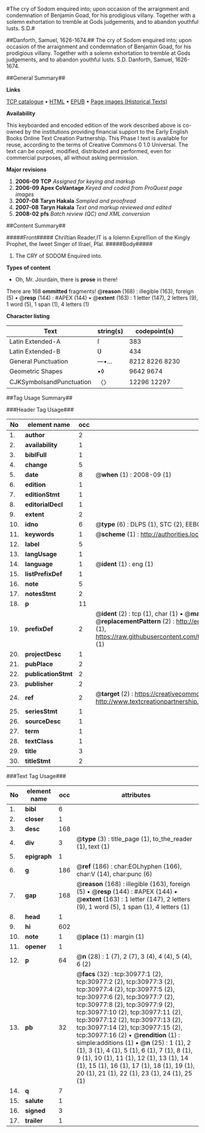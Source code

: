 #The cry of Sodom enquired into; upon occasion of the arraignment and condemnation of Benjamin Goad, for his prodigious villany. Together with a solemn exhortation to tremble at Gods judgements, and to abandon youthful lusts. S.D.#

##Danforth, Samuel, 1626-1674.##
The cry of Sodom enquired into; upon occasion of the arraignment and condemnation of Benjamin Goad, for his prodigious villany. Together with a solemn exhortation to tremble at Gods judgements, and to abandon youthful lusts. S.D.
Danforth, Samuel, 1626-1674.

##General Summary##

**Links**

[TCP catalogue](http://www.ota.ox.ac.uk/tcp/)  • 
[HTML](http://tei.it.ox.ac.uk/tcp/Texts-HTML/free/A36/A36192.html)  • 
[EPUB](http://tei.it.ox.ac.uk/tcp/Texts-EPUB/free/A36/A36192.epub) • 
[Page images (Historical Texts)](https://data.historicaltexts.jisc.ac.uk/view?pubId=eebo-99826574e&pageId=eebo-99826574e-30977-1)

**Availability**

This keyboarded and encoded edition of the
	       work described above is co-owned by the institutions
	       providing financial support to the Early English Books
	       Online Text Creation Partnership. This Phase I text is
	       available for reuse, according to the terms of Creative
	       Commons 0 1.0 Universal. The text can be copied,
	       modified, distributed and performed, even for
	       commercial purposes, all without asking permission.

**Major revisions**

1. __2006-09__ __TCP__ *Assigned for keying and markup*
1. __2006-09__ __Apex CoVantage__ *Keyed and coded from ProQuest page images*
1. __2007-08__ __Taryn Hakala__ *Sampled and proofread*
1. __2007-08__ __Taryn Hakala__ *Text and markup reviewed and edited*
1. __2008-02__ __pfs__ *Batch review (QC) and XML conversion*

##Content Summary##

#####Front#####
Chriſtian Reader,IT is a ſolemn Expreſſion of the Kingly Prophet, the ſweet Singer of Iſrael, Pſal. 
#####Body#####

1. The CRY of SODOM Enquired into.

**Types of content**

  * Oh, Mr. Jourdain, there is **prose** in there!

There are 168 **ommitted** fragments! 
 @__reason__ (168) : illegible (163), foreign (5)  •  @__resp__ (144) : #APEX (144)  •  @__extent__ (163) : 1 letter (147), 2 letters (9), 1 word (5), 1 span (1), 4 letters (1)

**Character listing**


|Text|string(s)|codepoint(s)|
|---|---|---|
|Latin Extended-A|ſ|383|
|Latin Extended-B|Ʋ|434|
|General Punctuation|—•…|8212 8226 8230|
|Geometric Shapes|▪◊|9642 9674|
|CJKSymbolsandPunctuation|〈〉|12296 12297|

##Tag Usage Summary##

###Header Tag Usage###

|No|element name|occ|attributes|
|---|---|---|---|
|1.|__author__|2||
|2.|__availability__|1||
|3.|__biblFull__|1||
|4.|__change__|5||
|5.|__date__|8| @__when__ (1) : 2008-09 (1)|
|6.|__edition__|1||
|7.|__editionStmt__|1||
|8.|__editorialDecl__|1||
|9.|__extent__|2||
|10.|__idno__|6| @__type__ (6) : DLPS (1), STC (2), EEBO-CITATION (1), PROQUEST (1), VID (1)|
|11.|__keywords__|1| @__scheme__ (1) : http://authorities.loc.gov/ (1)|
|12.|__label__|5||
|13.|__langUsage__|1||
|14.|__language__|1| @__ident__ (1) : eng (1)|
|15.|__listPrefixDef__|1||
|16.|__note__|5||
|17.|__notesStmt__|2||
|18.|__p__|11||
|19.|__prefixDef__|2| @__ident__ (2) : tcp (1), char (1)  •  @__matchPattern__ (2) : ([0-9\-]+):([0-9IVX]+) (1), (.+) (1)  •  @__replacementPattern__ (2) : http://eebo.chadwyck.com/downloadtiff?vid=$1&page=$2 (1), https://raw.githubusercontent.com/textcreationpartnership/Texts/master/tcpchars.xml#$1 (1)|
|20.|__projectDesc__|1||
|21.|__pubPlace__|2||
|22.|__publicationStmt__|2||
|23.|__publisher__|2||
|24.|__ref__|2| @__target__ (2) : https://creativecommons.org/publicdomain/zero/1.0/ (1), http://www.textcreationpartnership.org/docs/. (1)|
|25.|__seriesStmt__|1||
|26.|__sourceDesc__|1||
|27.|__term__|1||
|28.|__textClass__|1||
|29.|__title__|3||
|30.|__titleStmt__|2||


###Text Tag Usage###

|No|element name|occ|attributes|
|---|---|---|---|
|1.|__bibl__|6||
|2.|__closer__|1||
|3.|__desc__|168||
|4.|__div__|3| @__type__ (3) : title_page (1), to_the_reader (1), text (1)|
|5.|__epigraph__|1||
|6.|__g__|186| @__ref__ (186) : char:EOLhyphen (166), char:V (14), char:punc (6)|
|7.|__gap__|168| @__reason__ (168) : illegible (163), foreign (5)  •  @__resp__ (144) : #APEX (144)  •  @__extent__ (163) : 1 letter (147), 2 letters (9), 1 word (5), 1 span (1), 4 letters (1)|
|8.|__head__|1||
|9.|__hi__|602||
|10.|__note__|1| @__place__ (1) : margin (1)|
|11.|__opener__|1||
|12.|__p__|64| @__n__ (28) : 1 (7), 2 (7), 3 (4), 4 (4), 5 (4), 6 (2)|
|13.|__pb__|32| @__facs__ (32) : tcp:30977:1 (2), tcp:30977:2 (2), tcp:30977:3 (2), tcp:30977:4 (2), tcp:30977:5 (2), tcp:30977:6 (2), tcp:30977:7 (2), tcp:30977:8 (2), tcp:30977:9 (2), tcp:30977:10 (2), tcp:30977:11 (2), tcp:30977:12 (2), tcp:30977:13 (2), tcp:30977:14 (2), tcp:30977:15 (2), tcp:30977:16 (2)  •  @__rendition__ (1) : simple:additions (1)  •  @__n__ (25) : 1 (1), 2 (1), 3 (1), 4 (1), 5 (1), 6 (1), 7 (1), 8 (1), 9 (1), 10 (1), 11 (1), 12 (1), 13 (1), 14 (1), 15 (1), 16 (1), 17 (1), 18 (1), 19 (1), 20 (1), 21 (1), 22 (1), 23 (1), 24 (1), 25 (1)|
|14.|__q__|7||
|15.|__salute__|1||
|16.|__signed__|3||
|17.|__trailer__|1||
